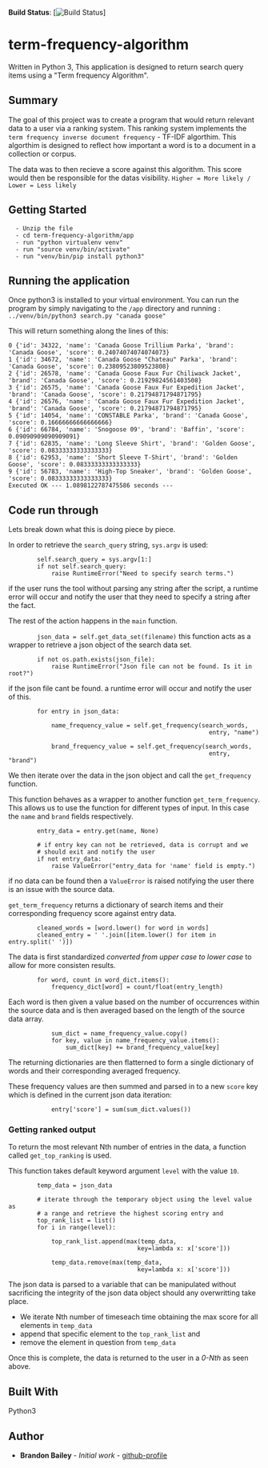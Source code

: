**Build Status**: [![Build Status](https://github.com/brandon-kyle-bailey/repo-badges/blob/master/svg/build-passing.svg)]

# term-frequency-algorithm

Written in Python 3, This application is designed to return search query items using a "Term frequency Algorithm".

## Summary

The goal of this project was to create a program that would return relevant data to a user via a ranking system.
This ranking system implements the `term frequency inverse document frequency` - TF-IDF algorthim. This algorthim
is designed to reflect how important a word is to a document in a collection or corpus.

The data was to then recieve a score against this algorithm. This score would then be
responsible for the datas visibility. `Higher = More likely / Lower = Less likely`

## Getting Started

```
  - Unzip the file
  - cd term-frequency-algorithm/app
  - run "python virtualenv venv"
  - run "source venv/bin/activate"
  - run "venv/bin/pip install python3"
```
## Running the application

Once python3 is installed to your virtual environment. You can run the program by simply
navigating to the `/app` directory and running : `../venv/bin/python3 search.py "canada goose"`

This will return something along the lines of this:

```
0 {'id': 34322, 'name': 'Canada Goose Trillium Parka', 'brand': 'Canada Goose', 'score': 0.24074074074074073}
1 {'id': 34672, 'name': 'Canada Goose "Chateau" Parka', 'brand': 'Canada Goose', 'score': 0.23809523809523808}
2 {'id': 26578, 'name': 'Canada Goose Faux Fur Chiliwack Jacket', 'brand': 'Canada Goose', 'score': 0.21929824561403508}
3 {'id': 26575, 'name': 'Canada Goose Faux Fur Expedition Jacket', 'brand': 'Canada Goose', 'score': 0.21794871794871795}
4 {'id': 26576, 'name': 'Canada Goose Faux Fur Expedition Jacket', 'brand': 'Canada Goose', 'score': 0.21794871794871795}
5 {'id': 14054, 'name': 'CONSTABLE Parka', 'brand': 'Canada Goose', 'score': 0.16666666666666666}
6 {'id': 66784, 'name': 'Snogoose 09', 'brand': 'Baffin', 'score': 0.09090909090909091}
7 {'id': 62835, 'name': 'Long Sleeve Shirt', 'brand': 'Golden Goose', 'score': 0.08333333333333333}
8 {'id': 62953, 'name': 'Short Sleeve T-Shirt', 'brand': 'Golden Goose', 'score': 0.08333333333333333}
9 {'id': 56783, 'name': 'High-Top Sneaker', 'brand': 'Golden Goose', 'score': 0.08333333333333333}
Executed OK --- 1.0898122787475586 seconds ---
```

## Code run through

Lets break down what this is doing piece by piece.

In order to retrieve the `search_query` string, `sys.argv` is used:

```
        self.search_query = sys.argv[1:]
        if not self.search_query:
            raise RuntimeError("Need to specify search terms.")

```
if the user runs the tool without parsing any string after the script, a runtime error will occur and notify the user that they
need to specify a string after the fact.

The rest of the action happens in the `main` function.

`        json_data = self.get_data_set(filename)`
this function acts as a wrapper to retrieve a json object of the search data set.

```
        if not os.path.exists(json_file):
            raise RuntimeError("Json file can not be found. Is it in root?")

```
if the json file cant be found. a runtime error will occur and notify the user of this.

```
        for entry in json_data:

            name_frequency_value = self.get_frequency(search_words,
                                                        entry, "name")

            brand_frequency_value = self.get_frequency(search_words,
                                                        entry, "brand")

```
We then iterate over the data in the json object and call the `get_frequency` function.

This function behaves as a wrapper to another function `get_term_frequency`. This allows us to use the function for different types of input. In this case the `name` and `brand` fields respectively.

```
        entry_data = entry.get(name, None)

        # if entry key can not be retrieved, data is corrupt and we
        # should exit and notify the user
        if not entry_data:
            raise ValueError("entry_data for 'name' field is empty.")

```
if no data can be found then a `ValueError` is raised notifying the user there is an issue with the source data.

`get_term_frequency` returns a dictionary of search items
and their corresponding frequency score against entry data.

```
        cleaned_words = [word.lower() for word in words]
        cleaned_entry = ' '.join([item.lower() for item in entry.split(' ')])

```
The data is first standardized *converted from upper case to lower case* to allow for more consisten results.

```
        for word, count in word_dict.items():
            frequency_dict[word] = count/float(entry_length)

```
Each word is then given a value based on the number of occurrences within the source data and is then averaged based on the length of the source data array.

```
            sum_dict = name_frequency_value.copy()
            for key, value in name_frequency_value.items():
                sum_dict[key] += brand_frequency_value[key]
```
The returning dictionaries are then flatterned to form a single dictionary of words and their corresponding averaged frequency.

These frequency values are then summed and parsed in to a new `score` key which is defined in the current json data iteration:

`            entry['score'] = sum(sum_dict.values())`

### Getting ranked output

To return the most relevant Nth number of entries in the data, a function called `get_top_ranking` is used.

This function takes default keyword argument `level` with the value `10`.

```
        temp_data = json_data

        # iterate through the temporary object using the level value as
        # a range and retrieve the highest scoring entry and
        top_rank_list = list()
        for i in range(level):

            top_rank_list.append(max(temp_data,
                                    key=lambda x: x['score']))

            temp_data.remove(max(temp_data,
                                    key=lambda x: x['score']))
```

The json data is parsed to a variable that can be manipulated without sacrificing the integrity of the json data object should any overwritting take place.

- We iterate Nth number of timeseach time obtaining the max score for all elements in `temp_data`
- append that specific element to the `top_rank_list` and
- remove the element in question from `temp_data`

Once this is complete, the data is returned to the user in a *0-Nth* as seen above.


## Built With

Python3

## Author

* **Brandon Bailey** - *Initial work* - [github-profile](https://github.com/brandon-kyle-bailey)
